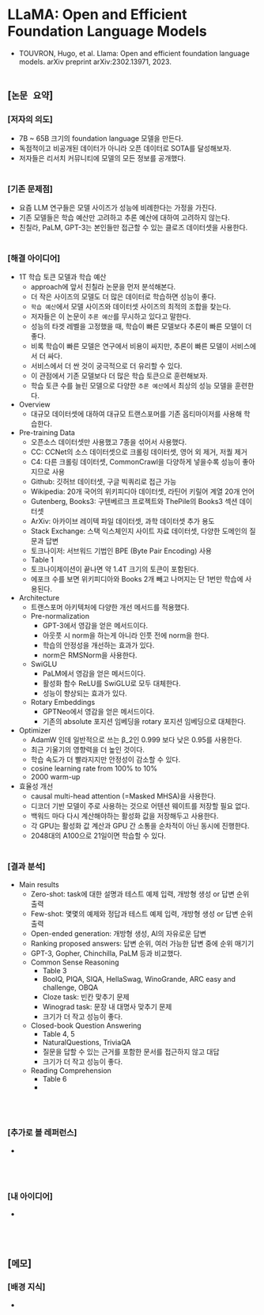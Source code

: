 # LLaMA: Open and Efficient Foundation Language Models
* TOUVRON, Hugo, et al. Llama: Open and efficient foundation language models. arXiv preprint arXiv:2302.13971, 2023.
<br><br>

## [`논문 요약`]

### [저자의 의도]
* 7B ~ 65B 크기의 foundation language 모델을 만든다.
* 독점적이고 비공개된 데이터가 아니라 오픈 데이터로 SOTA를 달성해보자.
* 저자들은 리서치 커뮤니티에 모델의 모든 정보를 공개했다.
<br><br>

### [기존 문제점]
* 요즘 LLM 연구들은 모델 사이즈가 성능에 비례한다는 가정을 가진다.
* 기존 모델들은 학습 예산만 고려하고 추론 예산에 대하여 고려하지 않는다.
* 친칠라, PaLM, GPT-3는 본인들만 접근할 수 있는 클로즈 데이터셋을 사용한다.
<br><br>

### [해결 아이디어]
* 1T 학습 토큰 모델과 학습 예산
    * approach에 앞서 친칠라 논문을 먼저 분석해본다.
    * 더 작은 사이즈의 모델도 더 많은 데이터로 학습하면 성능이 좋다. 
    * `학습 예산`에서 모델 사이즈와 데이터셋 사이즈의 최적의 조합을 찾는다.
    * 저자들은 이 논문이 `추론 예산`를 무시하고 있다고 말한다.
    * 성능의 타겟 레벨을 고정했을 때, 학습이 빠른 모델보다 추론이 빠른 모델이 더 좋다.
    * 비록 학습이 빠른 모델은 연구에서 비용이 싸지만, 추론이 빠른 모델이 서비스에서 더 싸다.
    * 서비스에서 더 싼 것이 궁극적으로 더 유리할 수 있다.
    * 이 관점에서 기존 모델보다 더 많은 학습 토큰으로 훈련해보자.
    * 학습 토큰 수를 늘린 모델으로 다양한 `추론 예산`에서 최상의 성능 모델을 훈련한다.
* Overview
    * 대규모 데이터셋에 대하여 대규모 트랜스포머를 기존 옵티마이저를 사용해 학습한다.
* Pre-training Data
    * 오픈소스 데이터셋만 사용했고 7종을 섞어서 사용했다.
    * CC: CCNet의 소스 데이터셋으로 크롤링 데이터셋, 영어 외 제거, 저퀄 제거
    * C4: 다른 크롤링 데이터셋, CommonCrawl을 다양하게 넣을수록 성능이 좋아지므로 사용
    * Github: 깃허브 데이터셋, 구글 빅쿼리로 접근 가능
    * Wikipedia: 20개 국어의 위키피디아 데이터셋, 라틴어 키릴어 계열 20개 언어
    * Gutenberg, Books3: 구텐베르크 프로젝트와 ThePile의 Books3 섹션 데이터셋
    * ArXiv: 아카이브 레이텍 파일 데이터셋, 과학 데이터셋 추가 용도
    * Stack Exchange: 스택 익스체인지 사이트 자료 데이터셋, 다양한 도메인의 질문과 답변
    * 토크나이저: 서브워드 기법인 BPE (Byte Pair Encoding) 사용
    * Table 1
    * 토크나이제이션이 끝나면 약 1.4T 크기의 토큰이 포함된다.
    * 에포크 수를 보면 위키피디아와 Books 2개 빼고 나머지는 단 1번만 학습에 사용된다.
* Architecture
    * 트랜스포머 아키텍처에 다양한 개선 메서드를 적용했다.
    * Pre-normalization
        * GPT-3에서 영감을 얻은 메서드이다.
        * 아웃풋 시 norm을 하는게 아니라 인풋 전에 norm을 한다.
        * 학습의 안정성을 개선하는 효과가 있다.
        * norm은 RMSNorm을 사용한다.
    * SwiGLU
        * PaLM에서 영감을 얻은 메서드이다.
        * 활성화 함수 ReLU를 SwiGLU로 모두 대체한다.
        * 성능이 향상되는 효과가 있다.
    * Rotary Embeddings
        * GPTNeo에서 영감을 얻은 메서드이다.
        * 기존의 absolute 포지션 임베딩을 rotary 포지션 임베딩으로 대체한다.
* Optimizer
    * AdamW 인데 일반적으로 쓰는 β_2인 0.999 보다 낮은 0.95를 사용한다.
    * 최근 기울기의 영향력을 더 높인 것이다.
    * 학습 속도가 더 빨라지지만 안정성이 감소할 수 있다.
    * cosine learning rate from 100% to 10%
    * 2000 warm-up
* 효율성 개선
    * causal multi-head attention (=Masked MHSA)을 사용한다.
    * 디코더 기반 모델이 주로 사용하는 것으로 어텐션 웨이트를 저장할 필요 없다.
    * 백워드 마다 다시 계산해야하는 활성화 값을 저장해두고 사용한다.
    * 각 GPU는 활성화 값 계산과 GPU 간 소통을 순차적이 아닌 동시에 진행한다.
    * 2048대의 A100으로 21일이면 학습할 수 있다.
<br><br>

### [결과 분석]
* Main results
    * Zero-shot: task에 대한 설명과 테스트 예제 입력, 개방형 생성 or 답변 순위 출력
    * Few-shot: 몇몇의 예제와 정답과 테스트 예제 입력, 개방형 생성 or 답변 순위 출력
    * Open-ended generation: 개방형 생성, AI의 자유로운 답변
    * Ranking proposed answers: 답변 순위, 여러 가능한 답변 중에 순위 매기기
    * GPT-3, Gopher, Chinchilla, PaLM 등과 비교했다.
    * Common Sense Reasoning
        * Table 3
        * BoolQ, PIQA, SIQA, HellaSwag, WinoGrande, ARC easy and challenge, OBQA
        * Cloze task: 빈칸 맞추기 문제
        * Winograd task: 문장 내 대명사 맞추기 문제
        * 크기가 더 작고 성능이 좋다.
    * Closed-book Question Answering
        * Table 4, 5
        * NaturalQuestions, TriviaQA
        * 질문을 답할 수 있는 근거를 포함한 문서를 접근하지 않고 대답
        * 크기가 더 작고 성능이 좋다.
    *  Reading Comprehension
        * Table 6
        * 
<br><br>

### [추가로 볼 레퍼런스]
* 
<br><br>

### [내 아이디어]
* 
<br><br>



## [`메모`]

### [배경 지식]
* 
<br><br>


